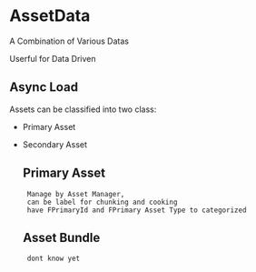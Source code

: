 # AssetData

A Combination of Various Datas

Userful for Data Driven

## Async Load
Assets can be classified into two class: 

 - Primary Asset
 - Secondary Asset

    ## Primary Asset
        Manage by Asset Manager,
        can be label for chunking and cooking
        have FPrimaryId and FPrimary Asset Type to categorized

    ## Asset Bundle
        dont know yet
